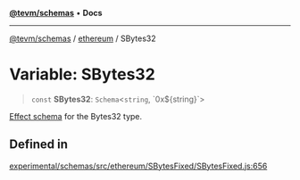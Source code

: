 [**@tevm/schemas**](../../README.md) • **Docs**

***

[@tevm/schemas](../../modules.md) / [ethereum](../README.md) / SBytes32

# Variable: SBytes32

> `const` **SBytes32**: `Schema`\<`string`, \`0x$\{string\}\`\>

[Effect schema](https://github.com/Effect-TS/schema) for the Bytes32 type.

## Defined in

[experimental/schemas/src/ethereum/SBytesFixed/SBytesFixed.js:656](https://github.com/qbzzt/tevm-monorepo/blob/main/experimental/schemas/src/ethereum/SBytesFixed/SBytesFixed.js#L656)
